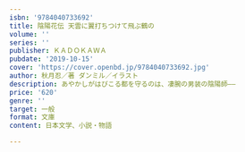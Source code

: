 ```yaml
---
isbn: '9784040733692'
title: 陰陽花伝 天雲に翼打ちつけて飛ぶ鶴の
volume: ''
series: ''
publisher: ＫＡＤＯＫＡＷＡ
pubdate: '2019-10-15'
cover: 'https://cover.openbd.jp/9784040733692.jpg'
author: 秋月忍／著 ダンミル／イラスト
description: あやかしがはびこる都を守るのは、凄腕の男装の陰陽師――
price: '620'
genre: ''
target: 一般
format: 文庫
content: 日本文学、小説・物語

---
```


